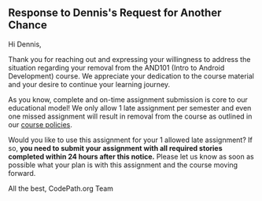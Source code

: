 ## Response to Dennis's Request for Another Chance

Hi Dennis,

Thank you for reaching out and expressing your willingness to address the situation regarding your removal from the AND101 (Intro to Android Development) course. We appreciate your dedication to the course material and your desire to continue your learning journey.

As you know, complete and on-time assignment submission is core to our educational model! We only allow 1 late assignment per semester and even one missed assignment will result in removal from the course as outlined in our [course policies](https://courses.codepath.org/snippets/ios_university/policies_remote_fall19).

Would you like to use this assignment for your 1 allowed late assignment? If so, **you need to submit your assignment with all required stories completed within 24 hours after this notice.** Please let us know as soon as possible what your plan is with this assignment and the course moving forward.

All the best,
CodePath.org Team
